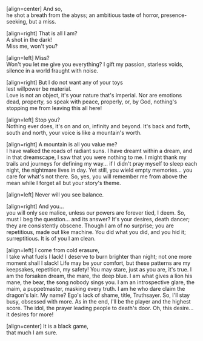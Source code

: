 [align=center]
And so, <br>
he shot a breath from the abyss;
an ambitious taste of horror, 
presence-seeking, but a miss.

[align=right]
That is all I am?  <br>
A shot in the dark!  
Miss me, 
won't you?

[align=left]
Miss?<br>
Won't you let me give you everything? 
I gift my passion, starless voids,  
silence in a world fraught with noise.

[align=right]
But I do not want any of your toys <br>
lest willpower be material. <br>
Love is not an object, 
it's your nature that's imperial. 
Nor are emotions dead, property, 
so speak with peace, properly, 
or, by God, nothing's stopping me
from leaving this all here!

[align=left]
Stop you? <br>
Nothing ever does, 
it's on and on, 
infinity and beyond. 
It's back and forth,
south and north, 
your voice is like 
a mountain's worth.

[align=right]
A mountain is all you value me? <br>
I have walked the roads of radiant suns.
I have dreamt within a dream, 
and in that dreamscape, 
I saw that you were nothing to me. 
I might thank my trails and journeys 
for defining my way... 
if I didn't pray myself to sleep each night, 
the nightmare lives in day. 
Yet still, you wield empty memories... 
you care for what's not there. 
So, yes, you will remember me 
from above the mean 
while I forget all but your story's theme.

[align=left]
Never will you see balance. <br>

[align=right]
And you… <br>
you will only see malice, 
unless our powers are forever tied, I deem. 
So, must I beg the question... 
and its answer?
It's your desires, death dancer; 
they are consistently obscene. 
Though I am of no surprise; 
you are repetitious, 
made out like machine. 
You did what you did, 
and you hid it; 
surreptitious. 
It is of you I am clean.

[align=left]
I come from cold erasure, <br>
I take what fuels I lack!
I deserve to burn brighter than night; 
not one more moment shall I slack!
Life may be your comfort, 
but these patterns are my keepsakes, 
repetition, my safety! 
You may stare, just as you are, 
it's true. 
I am the forsaken dream, 
the mare, the deep blue. 
I am what gives a lion his mane, 
the bear, the song nobody sings you. 
I am an introspective glare, the maim, 
a puppetmaster, masking every truth. 
I am he who dare claim the dragon's lair. 
My name? 
Ego's lack of shame, 
title, Truthsayer.
So, I'll stay busy, 
obsessed with more. 
As in the end, 
I'll be the player 
and the highest score. 
The idol, the prayer 
leading people to death's door. 
Oh, this desire... 
it desires for more!

[align=center]
It is a black game, <br>
that much I am sure.